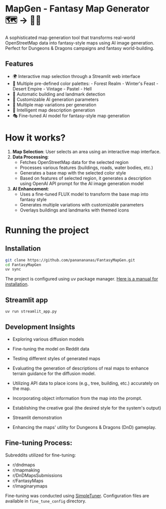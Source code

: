 # MapGen - Fantasy Map Generator 🗺️ -> 🧝‍♀️

A sophisticated map generation tool that transforms real-world OpenStreetMap data into fantasy-style maps using AI image generation. Perfect for Dungeons & Dragons campaigns and fantasy world-building.

## Features

- 🌍 Interactive map selection through a Streamlit web interface
- 🎨 Multiple pre-defined color palettes:
      - Forest Realm
      - Winter's Feast
      - Desert Empire
      - Vintage
      - Pastel
      - Hell
- 🏰 Automatic building and landmark detection
- 🎯 Customizable AI generation parameters
- 🔄 Multiple map variations per generation
- 📝 Intelligent map description generation
- 🎭 Fine-tuned AI model for fantasy-style map generation


# How it works?

1. **Map Selection**: User selects an area using an interactive map interface.
2. **Data Processing**: 
   - Fetches OpenStreetMap data for the selected region
   - Processes various features (buildings, roads, water bodies, etc.)
   - Generates a base map with the selected color style
   - Based on features of selected region, it generates a description using OpenAI API prompt for the AI image generation model
3. **AI Enhancement**:
   - Uses a fine-tuned FLUX model to transform the base map into fantasy style
   - Generates multiple variations with customizable parameters
   - Overlays buildings and landmarks with themed icons


# Running the project

## Installation

```bash
git clone https://github.com/pananananas/FantasyMapGen.git
cd FantasyMapGen
uv sync
```

The project is configured using uv package manager. [Here is a manual for installation](https://docs.astral.sh/uv/getting-started/installation/).

## Streamlit app

```bash
uv run streamlit_app.py
```

## Development Insights

- Exploring various diffusion models
- Fine-tuning the model on Reddit data
- Testing different styles of generated maps
- Evaluating the generation of descriptions of real maps to enhance terrain guidance for the diffusion model.

- Utilizing API data to place icons (e.g., tree, building, etc.) accurately on the map.
- Incorporating object information from the map into the prompt.

- Establishing the creative goal (the desired style for the system's output)
- Streamlit demonstration
- Enhancing the maps' utility for Dungeons & Dragons (DnD) gameplay.

## Fine-tuning Process:

Subreddits utilized for fine-tuning:

- r/dndmaps
- r/mapmaking
- r/DnDMapsSubmissions
- r/FantasyMaps
- r/imaginarymaps

Fine-tuning was conducted using [SimpleTuner](https://github.com/bghira/SimpleTuner/tree/main). 
Configuration files are available in `fine_tune_config` directory.